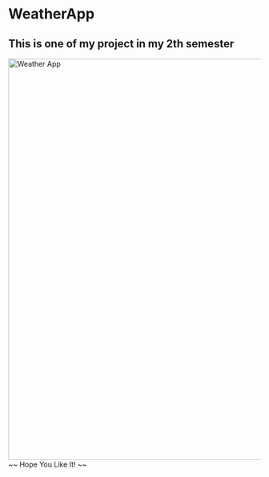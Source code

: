 # WeatherApp
## This is one of my project in my 2th semester
<img width="800" alt="Weather App" src="https://user-images.githubusercontent.com/88423102/172112135-76fe7a5e-dedc-45bd-91a0-b6b2d644b112.png">
~~ Hope You Like It! ~~
